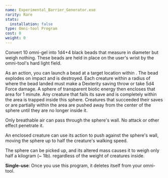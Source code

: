 ```yaml
---
name: Experimental_Barrier_Generator.exe
rarity: Rare
stats:
  installation: false
type: Omni-tool Program
cost: 0
weight: 0
---
```

Convert 10 omni-gel into 1d4+4 black beads that measure <me-distance length="1" tiny /> in diameter but weigh nothing. These beads are held
in place on the user's wrist by the omni-tool's hard light field.

As an action, you can launch a bead at a target location within <me-distance length="75" />. The bead explodes on impact and is destroyed. Each
creature within a <me-distance length="15" adj /> radius of where the bead landed must make a Dexterity saving throw or take 5d4 Force damage.
A sphere of transparent biotic energy then encloses that area for 1 minute. Any creature that fails its save and is
completely within the area is trapped inside this sphere. Creatures that succeeded their saves or are partially within
the area are pushed away from the center of the sphere until they are no longer inside it.

Only breathable air can pass through the sphere's wall. No attack or other effect penetrate it.

An enclosed creature can use its action to push against the sphere's wall, moving the sphere up to half the creature's
walking speed.

The sphere can be picked up, and its altered mass causes it to weigh only half a kilogram (~ 1lb). regardless of the
weight of creatures inside.

__Single-use__: Once you use this program, it deletes itself from your omni-tool.
